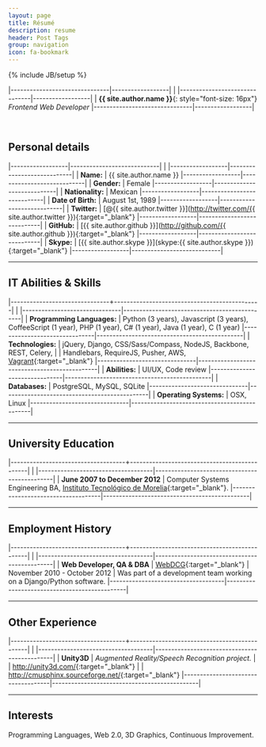 ```yaml
---
layout: page
title: Résumé
description: resume
header: Post Tags
group: navigation
icon: fa-bookmark
---
```

{% include JB/setup %}


|-------------------------------|------------------|
|
|-------------------------------|------------------|
| **{{ site.author.name }}**{: style="font-size: 16px"}<br/>*Frontend Web Developer*
|-------------------------------|------------------|

<br/>

## Personal details

|------------------|----------------------------|
|
|------------------|----------------------------|
| **Name:**        | {{ site.author.name }}
|------------------|----------------------------|
| **Gender:**      | Female
|------------------|----------------------------|
| **Nationality:** | Mexican
|------------------|----------------------------|
| **Date of Birth:** | August 1st, 1989
|------------------|----------------------------|
| **Twitter:**     | [@{{ site.author.twitter }}](http://twitter.com/{{ site.author.twitter }}){:target="_blank"}
|------------------|----------------------------|
| **GitHub:**      | [{{ site.author.github }}](http://github.com/{{ site.author.github }}){:target="_blank"}
|------------------|----------------------------|
| **Skype:**       | [{{ site.author.skype }}](skype:{{ site.author.skype }}){:target="_blank"}
|------------------|----------------------------|

---------

## IT Abilities & Skills

|-------------------------------+----------------------------------------------|
|
|-------------------------------|----------------------------------------------|
| **Programming Languages:**    | Python (3 years), Javascript (3 years), CoffeeScript (1 year), PHP (1 year), C# (1 year), Java (1 year), C (1 year)
|-------------------------------|----------------------------------------------|
| **Technologies:**             | jQuery, Django, CSS/Sass/Compass, NodeJS, Backbone, REST, Celery,
|                               | Handlebars, RequireJS, Pusher, AWS, [Vagrant](http://www.vagrantup.com/){:target="_blank"}
|-------------------------------|----------------------------------------------|
| **Abilities:**                | UI/UX, Code review
|-------------------------------|----------------------------------------------|
| **Databases:**                | PostgreSQL, MySQL, SQLite
|-------------------------------|----------------------------------------------|
| **Operating Systems:**        | OSX, Linux
|-------------------------------|----------------------------------------------|

---------

## University Education

|------------------------------------+----------------------------------------------|
|
|------------------------------------|----------------------------------------------|
| **June 2007 to December 2012**         | Computer Systems Engineering BA, [Instituto Tecnológico de Morelia](http://www.itmorelia.edu.mx/){:target="_blank"}.
|------------------------------------|----------------------------------------------|

---------

## Employment History

|------------------------------------+----------------------------------------------|
|
|------------------------------------|----------------------------------------------|
| **Web Developer, QA & DBA**        | [WebDCG](http://webdcg.com){:target="_blank"}
| November 2010 - October 2012        | Was part of a development team working on a Django/Python software.
|------------------------------------|----------------------------------------------|

---------

## Other Experience

|------------------------------------+----------------------------------------------|
|
|------------------------------------|----------------------------------------------|
| **Unity3D**             |   *Augmented Reality/Speech Recognition project.*
|                        |    <http://unity3d.com/>{:target="_blank"}
|                        |    <http://cmusphinx.sourceforge.net/>{:target="_blank"}
|------------------------------------|----------------------------------------------|

---------

## Interests

Programming Languages, Web 2.0, 3D Graphics, Continuous Improvement.

